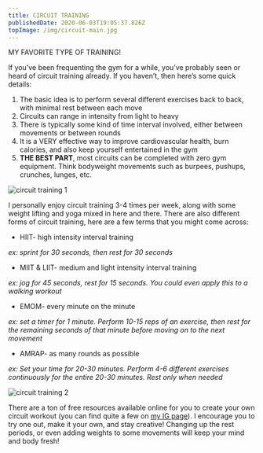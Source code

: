 ```yaml
---
title: CIRCUIT TRAINING
publishedDate: 2020-06-03T19:05:37.826Z
topImage: /img/circuit-main.jpg
---
```

MY FAVORITE TYPE OF TRAINING!

If you’ve been frequenting the gym for a while, you’ve probably seen or heard of circuit training already. If you haven’t, then here’s some quick details:



1. The basic idea is to perform several different exercises back to back, with minimal rest between each move
2. Circuits can range in intensity from light to heavy
3. There is typically some kind of time interval involved, either between movements or between rounds
4. It is a VERY effective way to improve cardiovascular health, burn calories, and also keep yourself entertained in the gym
5. **THE BEST PART**, most circuits can be completed with zero gym equipment. Think bodyweight movements such as burpees, pushups, crunches, lunges, etc.



![circuit training 1](/img/circuit-training1.jpg "fitness-circuit training 1")

I personally enjoy circuit training 3-4 times per week, along with some weight lifting and yoga mixed in here and there. There are also different forms of circuit training, here are a few terms that you might come across:

* HIIT- high intensity interval training

*ex: sprint for 30 seconds, then rest for 30 seconds*

* MIIT & LIIT- medium and light intensity interval training

*ex: jog for 45 seconds, rest for 15 seconds. You could even apply this to a walking workout*

* EMOM- every minute on the minute

*ex: set a timer for 1 minute. Perform 10-15 reps of an exercise, then rest for the remaining seconds of that minute before moving on to the next movement*

* AMRAP- as many rounds as possible

*ex: Set your time for 20-30 minutes. Perform 4-6 different exercises continuously for the entire 20-30 minutes. Rest only when needed*

![circuit training 2](/img/circuit2.jpg "fitness-circuit training 2")

There are a ton of free resources available online for you to create your own circuit workout (you can find quite a few on [my IG page](https://www.instagram.com/move.with.madeline/)). I encourage you to try one out, make it your own, and stay creative! Changing up the rest periods, or even adding weights to some movements will keep your mind and body fresh!